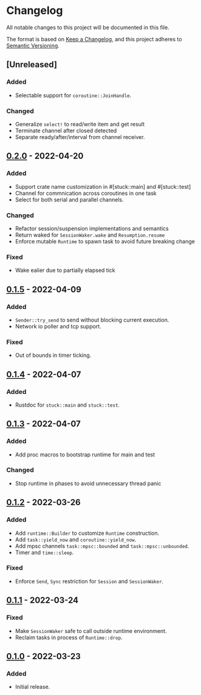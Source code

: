 # Changelog

All notable changes to this project will be documented in this file.

The format is based on [Keep a Changelog](https://keepachangelog.com/en/1.0.0/),
and this project adheres to [Semantic Versioning](https://semver.org/spec/v2.0.0.html).

## [Unreleased]
### Added
- Selectable support for `coroutine::JoinHandle`.

### Changed
- Generalize `select!` to read/write item and get result
- Terminate channel after closed detected
- Separate ready/after/interval from channel receiver.

## [0.2.0] - 2022-04-20
### Added
- Support crate name customization in #[stuck::main] and #[stuck::test]
- Channel for commnication across coroutines in one task
- Select for both serial and parallel channels.

### Changed
- Refactor session/suspension implementations and semantics
- Return waked for `SessionWaker.wake` and `Resumption.resume`
- Enforce mutable `Runtime` to spawn task to avoid future breaking change

### Fixed
- Wake ealier due to partially elapsed tick

## [0.1.5] - 2022-04-09
### Added
- `Sender::try_send` to send without blocking current execution.
- Network io poller and tcp support.

### Fixed
- Out of bounds in timer ticking.

## [0.1.4] - 2022-04-07
### Added
- Rustdoc for `stuck::main` and `stuck::test`.

## [0.1.3] - 2022-04-07
### Added
- Add proc macros to bootstrap runtime for main and test

### Changed
- Stop runtime in phases to avoid unnecessary thread panic

## [0.1.2] - 2022-03-26
### Added
- Add `runtime::Builder` to customize `Runtime` construction.
- Add `task::yield_now` and `coroutine::yield_now`.
- Add mpsc channels `task::mpsc::bounded` and `task::mpsc::unbounded`.
- Timer and `time::sleep`.

### Fixed
- Enforce `Send`, `Sync` restriction for `Session` and `SessionWaker`.

## [0.1.1] - 2022-03-24
### Fixed
- Make `SessionWaker` safe to call outside runtime environment.
- Reclaim tasks in process of `Runtime::drop`.

## [0.1.0] - 2022-03-23
### Added
- Initial release.

[0.2.0]: https://github.com/kezhuw/stuck/compare/v0.1.5...v0.2.0
[0.1.5]: https://github.com/kezhuw/stuck/compare/v0.1.4...v0.1.5
[0.1.4]: https://github.com/kezhuw/stuck/compare/v0.1.3...v0.1.4
[0.1.3]: https://github.com/kezhuw/stuck/compare/v0.1.2...v0.1.3
[0.1.2]: https://github.com/kezhuw/stuck/compare/v0.1.1...v0.1.2
[0.1.1]: https://github.com/kezhuw/stuck/compare/v0.1.0...v0.1.1
[0.1.0]: https://github.com/kezhuw/stuck/releases/tag/v0.1.0

